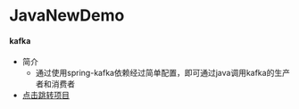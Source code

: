 # JavaNewDemo

#### kafka

+ 简介
  + 通过使用spring-kafka依赖经过简单配置，即可通过java调用kafka的生产者和消费者
+ <a href="./helloKafka">点击跳转项目</a>

